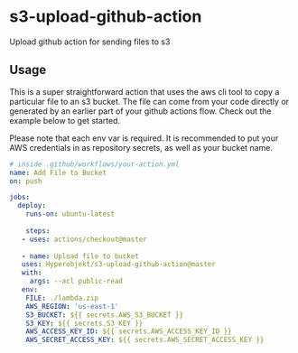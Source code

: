 # s3-upload-github-action
Upload github action for sending files to s3


## Usage

This is a super straightforward action that uses the aws cli tool to copy a particular file to an s3 bucket. The file can come from your code directly or generated by an earlier part of your github actions flow. Check out the example below to get started.

Please note that each env var is required. It is recommended to put your AWS credentials in as repository secrets, as well as your bucket name.

```yaml
# inside .github/workflows/your-action.yml
name: Add File to Bucket
on: push

jobs:
  deploy:
    runs-on: ubuntu-latest
    
    steps:
   - uses: actions/checkout@master
   
   - name: Upload file to bucket
   uses: Hyperobjekt/s3-upload-github-action@master
   with:
     args: --acl public-read
   env:
    FILE: ./lambda.zip
    AWS_REGION: 'us-east-1'
    S3_BUCKET: ${{ secrets.AWS_S3_BUCKET }}
    S3_KEY: ${{ secrets.S3_KEY }}
    AWS_ACCESS_KEY_ID: ${{ secrets.AWS_ACCESS_KEY_ID }}
    AWS_SECRET_ACCESS_KEY: ${{ secrets.AWS_SECRET_ACCESS_KEY }}
```
